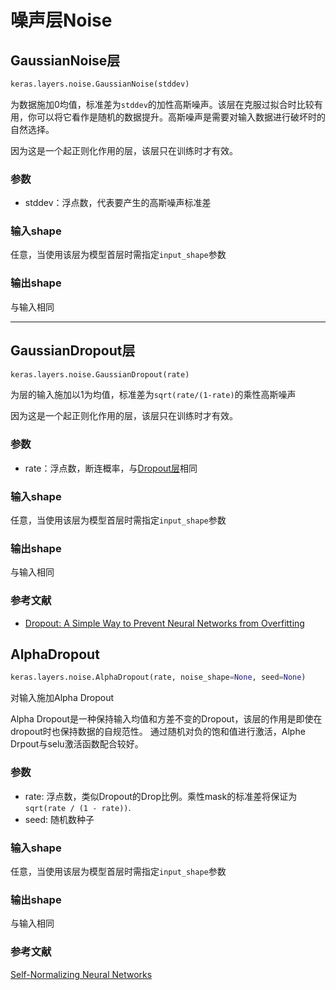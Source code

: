 # 噪声层Noise

## GaussianNoise层
```python
keras.layers.noise.GaussianNoise(stddev)
```

为数据施加0均值，标准差为```stddev```的加性高斯噪声。该层在克服过拟合时比较有用，你可以将它看作是随机的数据提升。高斯噪声是需要对输入数据进行破坏时的自然选择。


因为这是一个起正则化作用的层，该层只在训练时才有效。

### 参数

* stddev：浮点数，代表要产生的高斯噪声标准差

### 输入shape

任意，当使用该层为模型首层时需指定```input_shape```参数

### 输出shape

与输入相同

***

## GaussianDropout层
```python
keras.layers.noise.GaussianDropout(rate)
```
为层的输入施加以1为均值，标准差为```sqrt(rate/(1-rate)```的乘性高斯噪声

因为这是一个起正则化作用的层，该层只在训练时才有效。

### 参数

* rate：浮点数，断连概率，与[Dropout层](core_layer/#dropout)相同

### 输入shape

任意，当使用该层为模型首层时需指定```input_shape```参数

### 输出shape

与输入相同

### 参考文献

* [Dropout: A Simple Way to Prevent Neural Networks from Overfitting](http://www.cs.toronto.edu/~rsalakhu/papers/srivastava14a.pdf)



## AlphaDropout
```python
keras.layers.noise.AlphaDropout(rate, noise_shape=None, seed=None)
```
对输入施加Alpha Dropout

Alpha Dropout是一种保持输入均值和方差不变的Dropout，该层的作用是即使在dropout时也保持数据的自规范性。 通过随机对负的饱和值进行激活，Alphe Drpout与selu激活函数配合较好。


### 参数

* rate: 浮点数，类似Dropout的Drop比例。乘性mask的标准差将保证为`sqrt(rate / (1 - rate))`.
* seed: 随机数种子

### 输入shape

任意，当使用该层为模型首层时需指定```input_shape```参数

### 输出shape

与输入相同

### 参考文献

[Self-Normalizing Neural Networks](https://arxiv.org/abs/1706.02515)